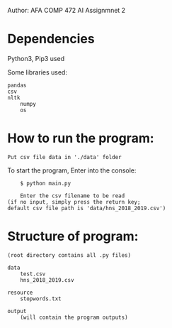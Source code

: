 Author: AFA
COMP 472 AI Assignmnet 2

Dependencies
=
Python3, Pip3 used

Some libraries used:

	pandas
	csv
   	nltk
    	numpy
    	os

How to run the program:
=
    Put csv file data in './data' folder 

To start the program, Enter into the console:

        $ python main.py

        Enter the csv filename to be read
	(if no input, simply press the return key; 
	default csv file path is 'data/hns_2018_2019.csv')


Structure of program: 
=
	(root directory contains all .py files)

	data
		test.csv 
		hns_2018_2019.csv 

	resource
		stopwords.txt

	output
		(will contain the program outputs)

